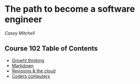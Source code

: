 # The path to become a software engineer 

*Casey Mitchell*

## Course 102 Table of Contents 
 
- [Growht thinking](Growththinking)
- [Markdown](markdown.md)
- [Revisions & the cloud](revisionsandthecloud.md)
- [Coders computers](coderscomputer.md)
 

           
           
           
           
           
           
           




  
 
